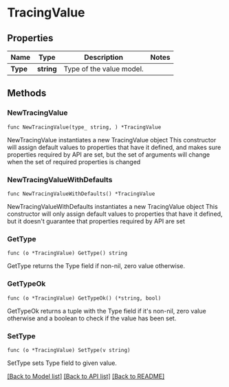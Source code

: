 # TracingValue

## Properties

Name | Type | Description | Notes
------------ | ------------- | ------------- | -------------
**Type** | **string** | Type of the value model. | 

## Methods

### NewTracingValue

`func NewTracingValue(type_ string, ) *TracingValue`

NewTracingValue instantiates a new TracingValue object
This constructor will assign default values to properties that have it defined,
and makes sure properties required by API are set, but the set of arguments
will change when the set of required properties is changed

### NewTracingValueWithDefaults

`func NewTracingValueWithDefaults() *TracingValue`

NewTracingValueWithDefaults instantiates a new TracingValue object
This constructor will only assign default values to properties that have it defined,
but it doesn't guarantee that properties required by API are set

### GetType

`func (o *TracingValue) GetType() string`

GetType returns the Type field if non-nil, zero value otherwise.

### GetTypeOk

`func (o *TracingValue) GetTypeOk() (*string, bool)`

GetTypeOk returns a tuple with the Type field if it's non-nil, zero value otherwise
and a boolean to check if the value has been set.

### SetType

`func (o *TracingValue) SetType(v string)`

SetType sets Type field to given value.



[[Back to Model list]](../README.md#documentation-for-models) [[Back to API list]](../README.md#documentation-for-api-endpoints) [[Back to README]](../README.md)


